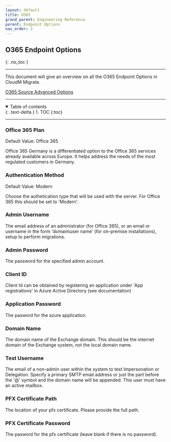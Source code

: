 ```yaml
---
layout: default
title: O365
grand_parent: Engineering Reference
parent: Endpoint Options
nav_order: 2
---
```


## O365 Endpoint Options
{: .no_toc }

---

This document will give an overview on all the O365 Endpoint Options in CloudM Migrate. 

<a href="https://cloudm-migrate.github.io/documentation/Engineering-Reference/O365SourceAO.html">O365 Source Advanced Options</a>

---
<a name="top"></a>
<details open markdown="block">
  <summary>
    Table of contents
  </summary>
  {: .text-delta }
1. TOC
{:toc}
</details>

---
### Office 365 Plan <a name="off365plan"></a>
Default Value: Office 365

Office 365 Germany is a differentiated option to the Office 365 services already available across Europe. It helps address the needs of the most regulated customers in Germany.

### Authentication Method <a name="sharepointadmin"></a>
Default Value: Modern

Choose the authetication type that will be used with the server. For Office 365 this should be set to 'Modern'.

### Admin Username <a name="sharepointadmin"></a>

The email address of an administrator (for Office 365), or an email or username in the form 'domain\\user name' (for on-premise installations), setup to perform migrations.

### Admin Password <a name="sharepointadmin"></a>

The password for the specified admin account.

### Client ID <a name="sharepointadmin"></a>

Client Id can be obtained by registering an application under 'App registrations' in Azure Active Directory (see documentation)

### Application Password <a name="sharepointadmin"></a>

The pasword for the azure application.

### Domain Name <a name="sharepointadmin"></a>

The domain name of the Exchange domain. This should be the internet domain of the Exchange system, not the local domain name.

### Test Username <a name="sharepointadmin"></a>

The email of a non-admin user within the system to test Impersonation or Delegation. Specify a primary SMTP email address or just the part before the '@' symbol and the domain name will be appended. This user must have an active mailbox.

### PFX Certificate Path <a name="sharepointadmin"></a>

The location of your pfx certificate. Please provide the full path.

### PFX Certificate Password <a name="sharepointadmin"></a>

The pasword for the pfx certificate (leave blank if there is no password).
